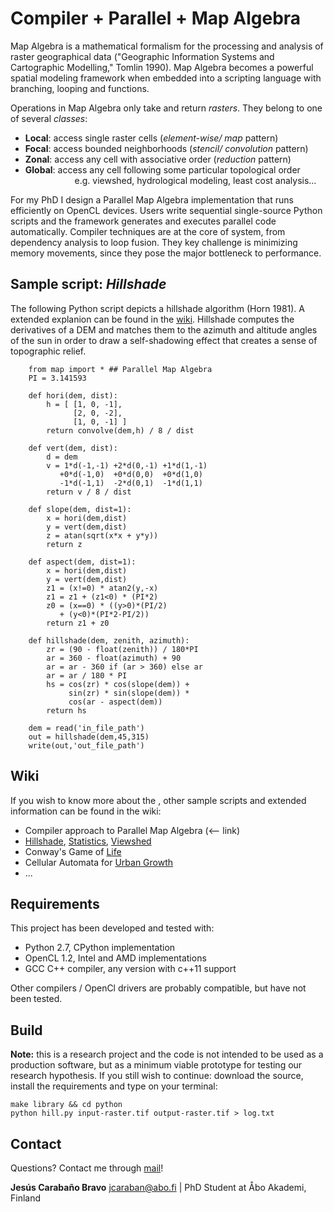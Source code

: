 # Compiler + Parallel + Map Algebra
Map Algebra is a mathematical formalism for the processing and analysis of raster geographical data ("Geographic Information Systems and Cartographic Modelling," Tomlin 1990). Map Algebra becomes a powerful spatial modeling framework when embedded into a scripting language with branching, looping and functions.

Operations in Map Algebra only take and return *rasters*. They belong to one of several *classes*:
* **Local**: access single raster cells (*element-wise/ map* pattern)
* **Focal**: access bounded neighborhoods (*stencil/ convolution* pattern)
* **Zonal**: access any cell with associative order (*reduction* pattern)
* **Global**: access any cell following some particular topological order
&nbsp;&nbsp;&nbsp;&nbsp;&nbsp;&nbsp;&nbsp;&nbsp;&nbsp;&nbsp;&nbsp;&nbsp;&nbsp;&nbsp;&nbsp;&nbsp;&nbsp;&nbsp;&nbsp;
e.g. viewshed, hydrological modeling, least cost analysis...

For my PhD I design a Parallel Map Algebra implementation that runs efficiently on OpenCL devices. Users write sequential single-source Python scripts and the framework generates and executes parallel code automatically. Compiler techniques are at the core of system, from dependency analysis to loop fusion. They key challenge is minimizing memory movements, since they pose the major bottleneck to performance.

## Sample script: *Hillshade*
The following Python script depicts a hillshade algorithm (Horn 1981). A extended explanion can be found in the [wiki](https://github.com/jcaraban/map/wiki/Hillshade). Hillshade computes the derivatives of a DEM and matches them to the azimuth and altitude angles of the sun in order to draw a self-shadowing effect that creates a sense of topographic relief.

```{.py}
	from map import * ## Parallel Map Algebra
	PI = 3.141593

	def hori(dem, dist):
		h = [ [1, 0, -1],
			  [2, 0, -2],
			  [1, 0, -1] ]
		return convolve(dem,h) / 8 / dist

	def vert(dem, dist):
		d = dem
		v = 1*d(-1,-1) +2*d(0,-1) +1*d(1,-1)
		   +0*d(-1,0)  +0*d(0,0)  +0*d(1,0)
		   -1*d(-1,1)  -2*d(0,1)  -1*d(1,1)
		return v / 8 / dist

	def slope(dem, dist=1):
		x = hori(dem,dist)
		y = vert(dem,dist)
		z = atan(sqrt(x*x + y*y))
		return z

	def aspect(dem, dist=1):
		x = hori(dem,dist)
		y = vert(dem,dist)
		z1 = (x!=0) * atan2(y,-x)
		z1 = z1 + (z1<0) * (PI*2)
		z0 = (x==0) * ((y>0)*(PI/2)
		   + (y<0)*(PI*2-PI/2))
		return z1 + z0

	def hillshade(dem, zenith, azimuth):
		zr = (90 - float(zenith)) / 180*PI
		ar = 360 - float(azimuth) + 90
		ar = ar - 360 if (ar > 360) else ar
		ar = ar / 180 * PI
		hs = cos(zr) * cos(slope(dem)) +
			 sin(zr) * sin(slope(dem)) *
			 cos(ar - aspect(dem))
		return hs

	dem = read('in_file_path')
	out = hillshade(dem,45,315)
	write(out,'out_file_path')
```

## Wiki
If you wish to know more about the , other sample scripts and extended information can be found in the wiki:
* Compiler approach to Parallel Map Algebra (<-- link)
* [Hillshade](github.com/jcaraban/map/wiki/Hillshade), [Statistics](github.com/jcaraban/map/wiki/Statistics), [Viewshed](github.com/jcaraban/map/wiki/Viewshed)
* Conway's Game of [Life](github.com/jcaraban/map/wiki/Life)
* Cellular Automata for [Urban Growth](github.com/jcaraban/map/wiki/Urban)
* ...

## Requirements
This project has been developed and tested with:

* Python 2.7, CPython implementation
* OpenCL 1.2, Intel and AMD implementations
* GCC C++ compiler, any version with c++11 support

Other compilers / OpenCl drivers are probably compatible, but have not been tested.

## Build
**Note:** this is a research project and the code is not intended to be used as a production software, but as a minimum viable prototype for testing our research hypothesis. If you still wish to continue: download the source, install the requirements and type on your terminal:
```
make library && cd python
python hill.py input-raster.tif output-raster.tif > log.txt
```
## Contact
Questions? Contact me through [mail](jcaraban@abo.fi)!

**Jesús Carabaño Bravo** <jcaraban@abo.fi> | PhD Student at Åbo Akademi, Finland  
